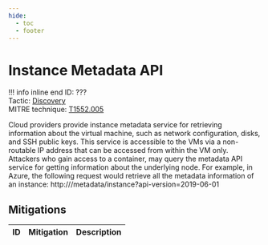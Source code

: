```yaml
---
hide:
  - toc
  - footer
---
```


# Instance Metadata API

!!! info inline end
    ID: ???<br>
    Tactic: [Discovery](../tactics/Discovery/index.md) <br>
    MITRE technique: [T1552.005](https://attack.mitre.org/techniques/T1552/005/)

Cloud providers provide instance metadata service for retrieving information about the virtual machine, such as network configuration, disks, and SSH public keys. This service is accessible to the VMs via a non-routable IP address that can be accessed from within the VM only. Attackers who gain access to a container, may query the metadata API service for getting information about the underlying node. For example, in Azure, the following request would retrieve all the metadata information of an instance: http:///metadata/instance?api-version=2019-06-01

## Mitigations

|ID|Mitigation|Description|
|--|----------|-----------|